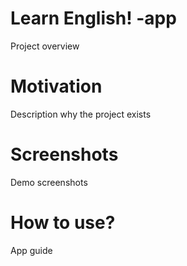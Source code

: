 # Learn English! -app

Project overview

# Motivation

Description why the project exists

# Screenshots

Demo screenshots

# How to use?

App guide
